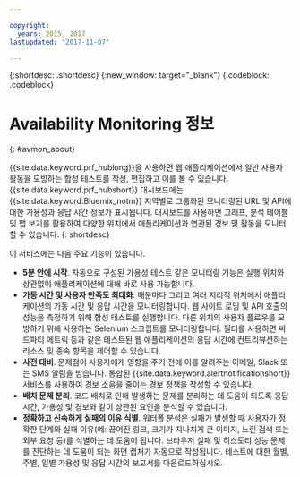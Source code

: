 ```yaml
---

copyright:
  years: 2015, 2017
lastupdated: "2017-11-07"

---
```


{:shortdesc: .shortdesc}
{:new_window: target="_blank"}
{:codeblock: .codeblock}

# Availability Monitoring 정보
{: #avmon_about}

{{site.data.keyword.prf_hublong}}을 사용하면 웹 애플리케이션에서 일반 사용자 활동을 모방하는 합성 테스트를 작성, 편집하고 이를 볼 수 있습니다. {{site.data.keyword.prf_hubshort}} 대시보드에는 {{site.data.keyword.Bluemix_notm}} 지역별로 그룹화된 모니터링된 URL 및 API에 대한 가용성과 응답 시간 정보가 표시됩니다. 대시보드를 사용하면 그래프, 분석 테이블 및 맵 보기를 활용하여 다양한 위치에서 애플리케이션과 연관된 경보 및 활동을 모니터할 수 있습니다.
{: shortdesc}

이 서비스에는 다음 주요 기능이 있습니다.

- **5분 안에 시작**. 자동으로 구성된 가용성 테스트 같은 모니터링 기능은 실행 위치와 상관없이 애플리케이션에 대해 바로 사용 가능합니다.
- **가동 시간 및 사용자 만족도 최대화**. 매분마다 그리고 여러 지리적 위치에서 애플리케이션의 가동 시간 및 응답 시간을 모니터링합니다. 웹 사이트 로딩 및 API 호출의 성능을 측정하기 위해 합성 테스트를 실행합니다. 다른 위치의 사용자 플로우를 모방하기 위해 사용하는 Selenium 스크립트를 모니터링합니다. 필터를 사용하면 써드파티 메트릭 등과 같은 테스트된 웹 애플리케이션의 응답 시간에 컨트리뷰션하는 리소스 및 종속 항목을 제어할 수 있습니다. 
- **사전 대비**. 문제점이 사용자에게 영향을 주기 전에 이를 알려주는 이메일, Slack 또는 SMS 알림을 받습니다. 통합된 {{site.data.keyword.alertnotificationshort}} 서비스를 사용하여 경보 소음을 줄이는 경보 정책을 작성할 수 있습니다. 
- **배치 문제 분리**. 코드 배치로 인해 발생하는 문제를 분리하는 데 도움이 되도록 응답 시간, 가용성 및 경보와 같이 상관된 요인을 분석할 수 있습니다.
- **정확하고 신속하게 실패의 이유 식별**. 워터폴 분석은 실패가 발생할 때 사용자가 정확한 단계와 실패 이유(예: 끊어진 링크, 크기가 지나치게 큰 이미지, 느린 검색 또는 외부 요청 등)를 식별하는 데 도움이 됩니다. 브라우저 실패 및 히스토리 성능 문제를 진단하는 데 도움이 되는 화면 캡처가 자동으로 작성됩니다. 테스트에 대한 월별, 주별, 일별 가용성 및 응답 시간의 보고서를 다운로드하십시오. 
<!--
- **Monitor real user satisfaction**. Monitor how satisfied users are with the responsiveness of your application. Compare satisfaction levels with the throughput of your application. Configure data collectors to gather user transaction data from your applications.
-->
